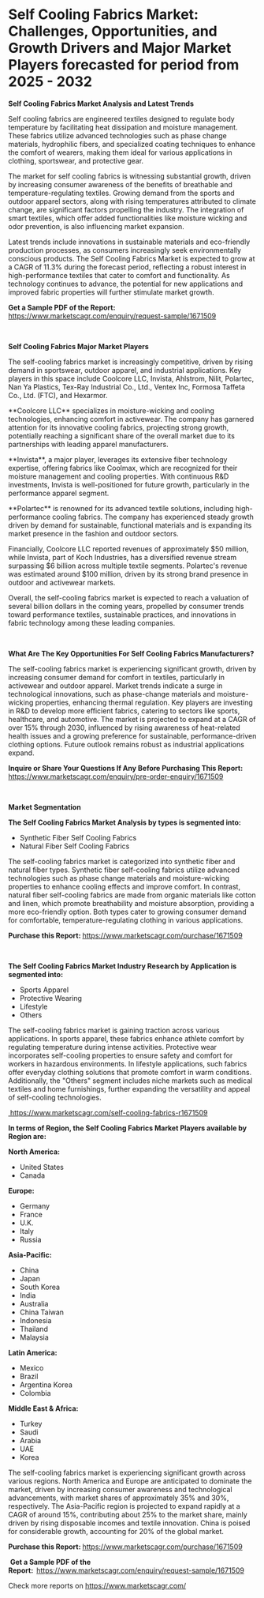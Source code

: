 <p><h1>Self Cooling Fabrics Market: Challenges, Opportunities, and Growth Drivers and Major Market Players forecasted for period from 2025 - 2032</h1></p><p><strong>Self Cooling Fabrics Market Analysis and Latest Trends</strong></p>
<p><p>Self cooling fabrics are engineered textiles designed to regulate body temperature by facilitating heat dissipation and moisture management. These fabrics utilize advanced technologies such as phase change materials, hydrophilic fibers, and specialized coating techniques to enhance the comfort of wearers, making them ideal for various applications in clothing, sportswear, and protective gear. </p><p>The market for self cooling fabrics is witnessing substantial growth, driven by increasing consumer awareness of the benefits of breathable and temperature-regulating textiles. Growing demand from the sports and outdoor apparel sectors, along with rising temperatures attributed to climate change, are significant factors propelling the industry. The integration of smart textiles, which offer added functionalities like moisture wicking and odor prevention, is also influencing market expansion.</p><p>Latest trends include innovations in sustainable materials and eco-friendly production processes, as consumers increasingly seek environmentally conscious products. The Self Cooling Fabrics Market is expected to grow at a CAGR of 11.3% during the forecast period, reflecting a robust interest in high-performance textiles that cater to comfort and functionality. As technology continues to advance, the potential for new applications and improved fabric properties will further stimulate market growth.</p></p>
<p><strong>Get a Sample PDF of the Report:&nbsp;</strong> <a href="https://www.marketscagr.com/enquiry/request-sample/1671509?utm_campaign=2212&utm_medium=2&utm_source=Github&utm_content=ia&utm_term=30012025&utm_id=self-cooling-fabrics">https://www.marketscagr.com/enquiry/request-sample/1671509</a></p>
<p>&nbsp;</p>
<p><strong>Self Cooling Fabrics Major Market Players</strong></p>
<p><p>The self-cooling fabrics market is increasingly competitive, driven by rising demand in sportswear, outdoor apparel, and industrial applications. Key players in this space include Coolcore LLC, Invista, Ahlstrom, Nilit, Polartec, Nan Ya Plastics, Tex-Ray Industrial Co., Ltd., Ventex Inc, Formosa Taffeta Co., Ltd. (FTC), and Hexarmor.</p><p>**Coolcore LLC** specializes in moisture-wicking and cooling technologies, enhancing comfort in activewear. The company has garnered attention for its innovative cooling fabrics, projecting strong growth, potentially reaching a significant share of the overall market due to its partnerships with leading apparel manufacturers.</p><p>**Invista**, a major player, leverages its extensive fiber technology expertise, offering fabrics like Coolmax, which are recognized for their moisture management and cooling properties. With continuous R&D investments, Invista is well-positioned for future growth, particularly in the performance apparel segment.</p><p>**Polartec** is renowned for its advanced textile solutions, including high-performance cooling fabrics. The company has experienced steady growth driven by demand for sustainable, functional materials and is expanding its market presence in the fashion and outdoor sectors.</p><p>Financially, Coolcore LLC reported revenues of approximately $50 million, while Invista, part of Koch Industries, has a diversified revenue stream surpassing $6 billion across multiple textile segments. Polartec's revenue was estimated around $100 million, driven by its strong brand presence in outdoor and activewear markets.</p><p>Overall, the self-cooling fabrics market is expected to reach a valuation of several billion dollars in the coming years, propelled by consumer trends toward performance textiles, sustainable practices, and innovations in fabric technology among these leading companies.</p></p>
<p>&nbsp;</p>
<p><strong>What Are The Key Opportunities For Self Cooling Fabrics Manufacturers?</strong></p>
<p><p>The self-cooling fabrics market is experiencing significant growth, driven by increasing consumer demand for comfort in textiles, particularly in activewear and outdoor apparel. Market trends indicate a surge in technological innovations, such as phase-change materials and moisture-wicking properties, enhancing thermal regulation. Key players are investing in R&D to develop more efficient fabrics, catering to sectors like sports, healthcare, and automotive. The market is projected to expand at a CAGR of over 15% through 2030, influenced by rising awareness of heat-related health issues and a growing preference for sustainable, performance-driven clothing options. Future outlook remains robust as industrial applications expand.</p></p>
<p><strong>Inquire or Share Your Questions If Any Before Purchasing This Report:</strong> <a href="https://www.marketscagr.com/enquiry/pre-order-enquiry/1671509?utm_campaign=2212&utm_medium=2&utm_source=Github&utm_content=ia&utm_term=30012025&utm_id=self-cooling-fabrics">https://www.marketscagr.com/enquiry/pre-order-enquiry/1671509</a></p>
<p>&nbsp;</p>
<p><strong>Market Segmentation</strong></p>
<p><strong>The Self Cooling Fabrics Market Analysis by types is segmented into:</strong></p>
<p><ul><li>Synthetic Fiber Self Cooling Fabrics</li><li>Natural Fiber Self Cooling Fabrics</li></ul></p>
<p><p>The self-cooling fabrics market is categorized into synthetic fiber and natural fiber types. Synthetic fiber self-cooling fabrics utilize advanced technologies such as phase change materials and moisture-wicking properties to enhance cooling effects and improve comfort. In contrast, natural fiber self-cooling fabrics are made from organic materials like cotton and linen, which promote breathability and moisture absorption, providing a more eco-friendly option. Both types cater to growing consumer demand for comfortable, temperature-regulating clothing in various applications.</p></p>
<p><strong>Purchase this Report:&nbsp;</strong><a href="https://www.marketscagr.com/purchase/1671509?utm_campaign=2212&utm_medium=2&utm_source=Github&utm_content=ia&utm_term=30012025&utm_id=self-cooling-fabrics">https://www.marketscagr.com/purchase/1671509</a></p>
<p>&nbsp;</p>
<p><strong>The Self Cooling Fabrics Market Industry Research by Application is segmented into:</strong></p>
<p><ul><li>Sports Apparel</li><li>Protective Wearing</li><li>Lifestyle</li><li>Others</li></ul></p>
<p><p>The self-cooling fabrics market is gaining traction across various applications. In sports apparel, these fabrics enhance athlete comfort by regulating temperature during intense activities. Protective wear incorporates self-cooling properties to ensure safety and comfort for workers in hazardous environments. In lifestyle applications, such fabrics offer everyday clothing solutions that promote comfort in warm conditions. Additionally, the "Others" segment includes niche markets such as medical textiles and home furnishings, further expanding the versatility and appeal of self-cooling technologies.</p></p>
<p><a href="https://www.marketscagr.com/self-cooling-fabrics-r1671509?utm_campaign=2212&utm_medium=2&utm_source=Github&utm_content=ia&utm_term=30012025&utm_id=self-cooling-fabrics">&nbsp;https://www.marketscagr.com/self-cooling-fabrics-r1671509</a></p>
<p><strong>In terms of Region, the Self Cooling Fabrics Market Players available by Region are:</strong></p>
<p>
    <p> <strong> North America: </strong>
        <ul>
            <li>United States</li>
            <li>Canada</li>
        </ul>
        </p> 
    <p> <strong> Europe: </strong>
        <ul>
            <li>Germany</li>
            <li>France</li>
            <li>U.K.</li>
            <li>Italy</li>
            <li>Russia</li>
        </ul>
        </p> 
    <p> <strong> Asia-Pacific: </strong>
        <ul>
            <li>China</li>
            <li>Japan</li>
            <li>South Korea</li>
            <li>India</li>
            <li>Australia</li>
            <li>China Taiwan</li>
            <li>Indonesia</li>
            <li>Thailand</li>
            <li>Malaysia</li>
        </ul>
        </p> 
    <p> <strong> Latin America: </strong>
        <ul>
            <li>Mexico</li>
            <li>Brazil</li>
            <li>Argentina Korea</li>
            <li>Colombia</li>
        </ul>
        </p> 
    <p> <strong> Middle East & Africa: </strong>
        <ul>
            <li>Turkey</li>
            <li>Saudi</li>
            <li>Arabia</li>
            <li>UAE</li>
            <li>Korea</li>
        </ul>
    </p>
    </p>
<p><p>The self-cooling fabrics market is experiencing significant growth across various regions. North America and Europe are anticipated to dominate the market, driven by increasing consumer awareness and technological advancements, with market shares of approximately 35% and 30%, respectively. The Asia-Pacific region is projected to expand rapidly at a CAGR of around 15%, contributing about 25% to the market share, mainly driven by rising disposable incomes and textile innovation. China is poised for considerable growth, accounting for 20% of the global market.</p></p>
<p><strong>Purchase this Report: </strong><a href="https://www.marketscagr.com/purchase/1671509?utm_campaign=2212&utm_medium=2&utm_source=Github&utm_content=ia&utm_term=30012025&utm_id=self-cooling-fabrics">https://www.marketscagr.com/purchase/1671509</a></p>
<p>&nbsp;<strong>Get a Sample PDF of the Report:&nbsp;&nbsp;</strong><a href="https://www.marketscagr.com/enquiry/request-sample/1671509?utm_campaign=2212&utm_medium=2&utm_source=Github&utm_content=ia&utm_term=30012025&utm_id=self-cooling-fabrics">https://www.marketscagr.com/enquiry/request-sample/1671509</a></p>
<p><strong></strong></p>
<p>Check more reports on <a href="https://www.marketscagr.com/?utm_campaign=2212&utm_medium=2&utm_source=Github&utm_content=ia&utm_term=30012025&utm_id=self-cooling-fabrics">https://www.marketscagr.com/</a></p>